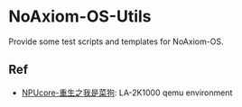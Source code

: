 # NoAxiom-OS-Utils

Provide some test scripts and templates for NoAxiom-OS.

## Ref
 - [NPUcore-重生之我是菜狗](https://gitlab.eduxiji.net/educg-group-26011-2376549/T202410699992491-3136): LA-2K1000 qemu environment